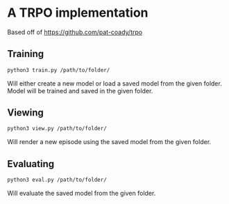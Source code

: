 # A TRPO implementation

Based off of <https://github.com/pat-coady/trpo>

## Training

```zsh
python3 train.py /path/to/folder/
```

Will either create a new model or load a saved model from the given folder. Model will be trained and saved in the given folder.

## Viewing

```zsh
python3 view.py /path/to/folder/
```

Will render a new episode using the saved model from the given folder.

## Evaluating

```zsh
python3 eval.py /path/to/folder/
```

Will evaluate the saved model from the given folder.
